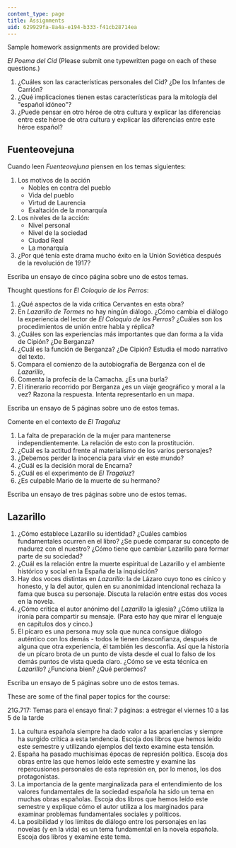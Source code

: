 ```yaml
---
content_type: page
title: Assignments
uid: 629929fa-8a4a-e194-b333-f41cb28714ea
---
```


Sample homework assignments are provided below:

_El Poema del Cid_ (Please submit one typewritten page on each of these questions.)

1.  ¿Cuáles son las características personales del Cid? ¿De los Infantes de Carrión?
2.  ¿Qué implicaciones tienen estas características para la mitología del "español idóneo"?
3.  ¿Puede pensar en otro héroe de otra cultura y explicar las diferencias entre este héroe de otra cultura y explicar las diferencias entre este héroe español?

Fuenteovejuna
-------------

Cuando leen _Fuenteovejuna_ piensen en los temas siguientes:

1.  Los motivos de la acción
    *   Nobles en contra del pueblo
    *   Vida del pueblo
    *   Virtud de Laurencia
    *   Exaltación de la monarquía
2.  Los niveles de la acción:
    *   Nivel personal
    *   Nivel de la sociedad
    *   Ciudad Real
    *   La monarquía
3.  ¿Por qué tenía este drama mucho éxito en la Unión Soviética después de la revolución de 1917?

Escriba un ensayo de cinco página sobre uno de estos temas.

Thought questions for _El Coloquio de los Perros_:

1.  ¿Qué aspectos de la vida critica Cervantes en esta obra?
2.  En _Lazarillo de Tormes_ no hay ningún diálogo. ¿Cómo cambia el diálogo la experiencia del lector de _El Coloquio de los Perros_? ¿Cuáles son los procedimientos de unión entre habla y réplica?
3.  ¿Cuáles son las experiencias más importantes que dan forma a la vida de Cipión? ¿De Berganza?
4.  ¿Cuál es la función de Berganza? ¿De Cipión? Estudia el modo narrativo del texto.
5.  Compara el comienzo de la autobiografía de Berganza con el de _Lazarillo_,
6.  Comenta la profecía de la Camacha. ¿Es una burla?
7.  El itinerario recorrido por Berganza ¿es un viaje geográfico y moral a la vez? Razona la respuesta. Intenta representarlo en un mapa.

Escriba un ensayo de 5 páginas sobre uno de estos temas.

Comente en el contexto de _El Tragaluz_

1.  La falta de preparación de la mujer para mantenerse independientemente. La relación de esto con la prostitución.
2.  ¿Cuál es la actitud frente al materialismo de los varios personajes?
3.  ¿Debemos perder la inocencia para vivir en este mundo?
4.  ¿Cuál es la decisión moral de Encarna?
5.  ¿Cuál es el experimento de _El Tragaluz_?
6.  ¿Es culpable Mario de la muerte de su hermano?

Escriba un ensayo de tres páginas sobre uno de estos temas.

Lazarillo
---------

1.  ¿Cómo establece Lazarillo su identidad? ¿Cuáles cambios fundamentales ocurren en el libro? ¿Se puede comparar su concepto de madurez con el nuestro? ¿Cómo tiene que cambiar Lazarillo para formar parte de su sociedad?
2.  ¿Cuál es la relación entre la muerte espiritual de Lazarillo y el ambiente histórico y social en la España de la inquisición?
3.  Hay dos voces distintas en _Lazarillo_: la de Lázaro cuyo tono es cínico y honesto, y la del autor, quien en su anonimidad intencional rechaza la fama que busca su personaje. Discuta la relación entre estas dos voces en la novela.
4.  ¿Cómo critica el autor anónimo del _Lazarillo_ la iglesia? ¿Cómo utiliza la ironía para compartir su mensaje. (Para esto hay que mirar el lenguaje en capítulos dos y cinco.)
5.  El pícaro es una persona muy sola que nunca consigue diálogo auténtico con los demás - todos le tienen desconfianza, después de alguna que otra experiencia, él también les desconfía. Así que la historia de un pícaro brota de un punto de vista desde el cual lo falso de los demás puntos de vista queda claro. ¿Cómo se ve esta técnica en _Lazarillo_? ¿Funciona bien? ¿Qué perdemos?

Escriba un ensayo de 5 páginas sobre uno de estos temas.

These are some of the final paper topics for the course:

21G.717: Temas para el ensayo final: 7 páginas: a estregar el viernes 10 a las 5 de la tarde

1.  La cultura española siempre ha dado valor a las apariencias y siempre ha surgido crítica a esta tendencia. Escoja dos libros que hemos leído este semestre y utilizando ejemplos del texto examine esta tensión.
2.  España ha pasado muchísimas épocas de represión política. Escoja dos obras entre las que hemos leído este semestre y examine las repercusiones personales de esta represión en, por lo menos, los dos protagonistas.
3.  La importancia de la gente marginalizada para el entendimiento de los valores fundamentales de la sociedad española ha sido un tema en muchas obras españolas. Escoja dos libros que hemos leído este semestre y explique cómo el autor utiliza a los marginados para examinar problemas fundamentales sociales y políticos.
4.  La posibilidad y los límites de diálogo entre los personajes en las novelas (y en la vida) es un tema fundamental en la novela española. Escoja dos libros y examine este tema.